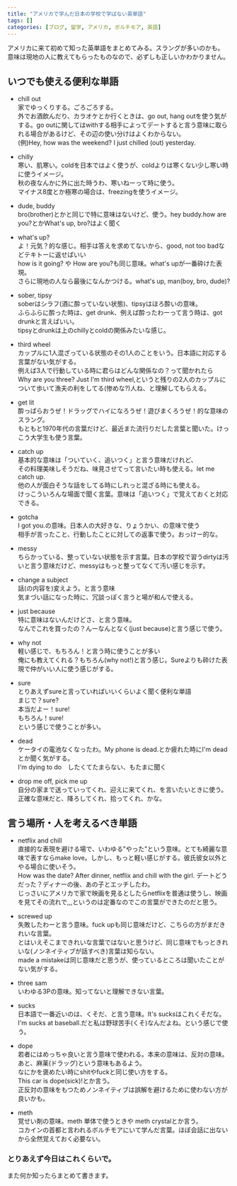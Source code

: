 ```yaml
---
title: "アメリカで学んだ日本の学校で学ばない英単語"
tags: []
categories: [ブログ, 留学, アメリカ, ボルチモア, 英語]
---
```


アメリカに来て初めて知った英単語をまとめてみる。スラングが多いのかも。  
意味は現地の人に教えてもらったものなので、必ずしも正しいかわかりません。  

## いつでも使える便利な単語

- chill out  
家でゆっくりする。ごろごろする。  
外でお酒飲んだり、カラオケとか行くときは、go out, hang outを使う気がする。go outに関してはwithする相手によってデートすると言う意味に取られる場合があるけど、その辺の使い分けはよくわからない。  
(例)Hey, how was the weekend? I just chilled (out) yesterday.   

- chilly  
寒い、肌寒い。coldを日本ではよく使うが、coldよりは寒くない少し寒い時に使うイメージ。  
秋の夜なんかに外に出た時うわ、寒いねーって時に使う。  
マイナス8度とか極寒の場合は、freezingを使うイメージ。  

- dude, buddy  
bro(brother)とかと同じで特に意味はないけど、使う。hey buddy.how are you?とかWhat's up, bro?はよく聞く  

- what's up?  
よ！元気？的な感じ。相手は答えを求めてないから、good, not too badなどテキトーに返せばいい  
how is it going? や How are you?も同じ意味。what's upが一番砕けた表現。  
さらに現地の人なら最後になんかつける。what's up, man(boy, bro, dude)?  

- sober, tipsy  
soberはシラフ(酒に酔っていない状態)、tipsyはほろ酔いの意味。  
ふらふらに酔った時は、get drunk、例えば酔ったわーって言う時は、got drunkと言えばいい。  
tipsyとdrunkは上のchillyとcoldの関係みたいな感じ。  

- third wheel  
カップルに1人混ざっている状態のその1人のことをいう。日本語に対応する言葉がない気がする。  
例えば3人で行動している時に君らはどんな関係なの？って聞かれたら  
Why are you three? Just I'm third wheel,というと残りの2人のカップルについて歩いて漁夫の利をしてる(惨めな?)人ね、と理解してもらえる。  

- get lit  
酔っぱらおうぜ！ドラッグでハイになろうぜ！遊びまくろうぜ！的な意味のスラング。  
もともと1970年代の言葉だけど、最近また流行りだした言葉と聞いた。けっこう大学生も使う言葉。  

- catch up  
基本的な意味は「ついていく、追いつく」と言う意味だけれど、  
その料理美味しそうだね、味見させてって言いたい時も使える。let me catch up.  
他の人が面白そうな話をしてる時にしれっと混ざる時にも使える。  
けっこういろんな場面で聞く言葉。意味は「追いつく」で覚えておくと対応できる。  

- gotcha  
I got you.の意味。日本人の大好きな、りょうかい、の意味で使う  
相手が言ったこと、行動したことに対しての返事で使う。おっけー的な。  

- messy  
ちらかっている、整っていない状態を示す言葉。日本の学校で習うdirtyは汚いと言う意味だけど、messyはもっと整ってなくて汚い感じを示す。  

- change a subject  
話(の内容を)変えよう。と言う意味  
気まづい話になった時に、冗談っぽく言うと場が和んで使える。  

- just because  
特に意味はないんだけどさ、と言う意味。  
なんでこれを買ったの？んーなんとなく(just because)と言う感じで使う。  

- why not  
軽い感じで、もちろん！と言う時に使うことが多い  
俺にも教えてくれる？もちろん(why not!)と言う感じ。Sureよりも砕けた表現で仲がいい人に使う感じがする。  

- sure  
とりあえずsureと言っていればいいくらいよく聞く便利な単語  
まじで？sure?  
本当だよー！sure!  
もちろん！sure!  
という感じで使うことが多い。  

- dead  
ケータイの電池なくなったわ。My phone is dead.とか疲れた時にI'm deadとか聞く気がする。  
I'm dying to do　したくてたまらない、もたまに聞く  

- drop me off, pick me up  
自分の家まで送っていってくれ、迎えに来てくれ、を言いたいときに使う。  
正確な意味だと、降ろしてくれ、拾ってくれ、かな。  

## 言う場所・人を考えるべき単語  

- netflix and chill  
直接的な表現を避ける場で、いわゆる"やった"という意味。とても綺麗な意味で表すならmake love。しかし、もっと軽い感じがする。彼氏彼女以外とやる場合に使いそう。  
How was the date? After dinner, netflix and chill with the girl. デートどうだった？ディナーの後、あの子とエッチしたわ。  
じっさいにアメリカで家で映画を見るとしたらnetflixを普通は使うし、映画を見てその流れで,,,というのは定番なのでこの言葉ができたのだと思う。  

- screwed up  
失敗したわーと言う意味。fuck upも同じ意味だけど、こちらの方がまだきれいな言葉。  
とはいえそこまできれいな言葉ではないと思うけど、同じ意味でもっときれいな(ノンネイティブが話すべき)言葉は知らない。  
made a mistakeは同じ意味だと思うが、使っているところは聞いたことがない気がする。  

- three sam  
いわゆる3Pの意味。知ってないと理解できない言葉。  

- sucks  
日本語で一番近いのは、くそだ、と言う意味。It's sucksはこれくそだな。I'm sucks at baseball.だと私は野球苦手(くそ)なんだよね。という感じで使う。  

- dope  
若者にはめっちゃ良いと言う意味で使われる。本来の意味は、反対の意味。あと、麻薬(ドラッグ)という意味もあるよう。  
なにかを褒めたい時にshitやfuckと同じ使い方をする。  
This car is dope(sick)!とか言う。  
正反対の意味をもつためノンネイティブは誤解を避けるために使わない方が良いかも。  

- meth  
覚せい剤の意味。meth 単体で使うときや meth crystalとか言う。  
コカインの首都と言われるボルチモアにいて学んだ言葉。ほぼ会話に出ないから全然覚えておく必要ない。  

### とりあえず今日はこれくらいで。  
また何か知ったらまとめて書きます。  
